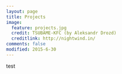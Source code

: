 ```yaml
---
layout: page
title: Projects
image:
  feature: projects.jpg
  credit: TSUBAME-KFC (by Aleksandr Drozd)
  creditlink: http://nightwind.in/
comments: false
modified: 2015-6-30
---
```


<html>
<object data="http://kento.github.io/files/research_statement_kento_sato.pdf" type="application/pdf" >test</object>
</html>
